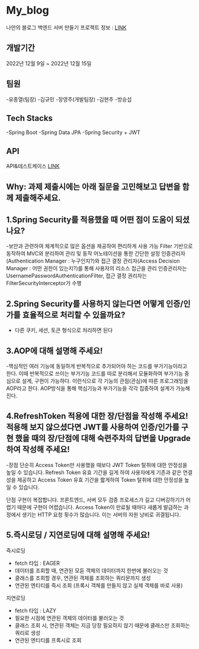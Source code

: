 # My_blog
나만의 블로그 백엔드 서버 만들기
프로젝트 정보 : [LINK](https://teamsparta.notion.site/9-e7f813a42304461ca494da6a84cde546)

## 개발기간
2022년 12월 9일 ~ 2022년 12월 15일

## 팀원
-유종열(팀장)
-김규민
-장영주(개발팀장)
-김현주
-방승섭

## Tech Stacks
-Spring Boot
-Spring Data JPA
-Spring Security + JWT

## API
API&테스트케이스 [LINK](https://docs.google.com/spreadsheets/d/16m9RGblVgYA5vwvS9IT523fcfl0eii1AEGjc0mcoAHM/edit?usp=sharing)



## Why: 과제 제출시에는 아래 질문을 고민해보고 답변을 함께 제출해주세요.

## 1.Spring Security를 적용했을 때 어떤 점이 도움이 되셨나요?
-보안과 관련하여 체계적으로 많은 옵션을 제공하여 편리하게 사용 가능
Filter 기반으로 동작하여 MVC와 분리하여 관리 및 동작
어노테이션을 통한 간단한 설정
인증관리자(Authentication Manager : 누구인지?)와 접근 결정 관리자(Access Decision Manager : 어떤 권한이 있는지?)를 통해 사용자의 리소스 접근을 관리
인증관리자는 UsernamePasswordAuthenticationFilter, 접근 결정 권리자는 FilterSecurityInterceptor가 수행




## 2.Spring Security를 사용하지 않는다면 어떻게 인증/인가를 효율적으로 처리할 수 있을까요?
- 다른 쿠키, 세션, 토큰 형식으로 처리하면 된다


## 3.AOP에 대해 설명해 주세요!
-핵심적인 여러 기능에 동일하게 반복적으로 추가되어야 하는 코드를 부가기능이라고 한다. 이때 반복적으로 쓰이는 부가기능 코드를 따로 분리해서 모듈화하여 부가기능 중심으로 설계, 구현이 가능하다. 이런식으로 각 기능의 관점(관심)에 따른 프로그래밍을 AOP라고 한다. AOP방식을 통해 핵심기능과 부가기능을 각각 집중하여 설계가 가능해진다.



## 4.RefreshToken 적용에 대한 장/단점을 작성해 주세요! 적용해 보지 않으셨다면 JWT를 사용하여 인증/인가를 구현 했을 때의 장/단점에 대해 숙련주차의 답변을 Upgrade 하여 작성해 주세요!
-장점
단순히 Access Token만 사용했을 때보다 JWT Token 탈취에 대한 안정성을 높일 수 있습니다.
Refresh Token 유효 기간을 길게 하여 사용자에게 기존과 같은 연결성을 제공하고 Access Token 유효 기간을 짧게하여 Token 탈취에 대한 안정성을 높일 수 있습니다.

단점
구현이 복잡합니다. 프론트엔드, 서버 모두 검증 프로세스가 길고 디버깅하기가 어렵기 때문에 구현이 어렵습니다.
Access Token이 만료될 때마다 새롭게 발급하는 과정에서 생기는 HTTP 요청 횟수가 많습니다. 이는 서버의 자원 낭비로 귀결됩니다.


## 5.즉시로딩 / 지연로딩에 대해 설명해 주세요!
즉시로딩
- fetch 타입 : EAGER
- 데이터를 조회할 때, 연관된 모듣 객체의 데이터까지 한번에 불러오는 것
- 클래스를 조회할 경우, 연관된 객체를 조회하는 쿼리문까지 생성
- 연관된 엔티티를 즉시 조회 (프록시 객체를 만들지 않고 실제 객체를 바로 사용)

지연로딩
- fetch 타입 : LAZY
- 필요한 시점에 연관된 객체의 데이터를 불러오는 것
- 클래스 조회 시, 연관된 객체는 지금 당장 필요하지 않기 때문에 클래스만 조회하는 쿼리로 생성
- 연관된 엔티티를 프록시로 조회

